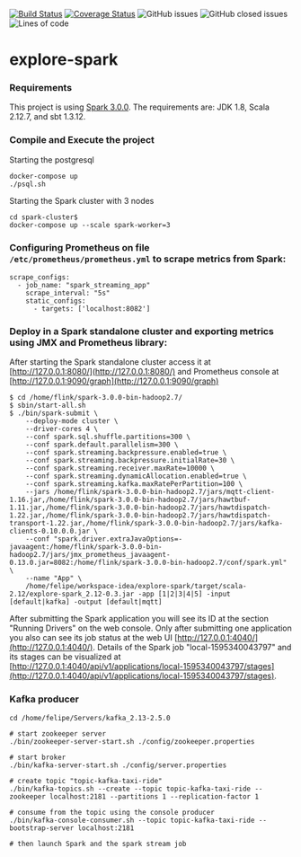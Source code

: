 
[![Build Status](https://travis-ci.com/felipegutierrez/explore-spark.svg?branch=master)](https://travis-ci.com/felipegutierrez/explore-spark)
[![Coverage Status](https://coveralls.io/repos/github/felipegutierrez/explore-spark/badge.svg?branch=master)](https://coveralls.io/github/felipegutierrez/explore-spark?branch=master)
![GitHub issues](https://img.shields.io/github/issues-raw/felipegutierrez/explore-spark)
![GitHub closed issues](https://img.shields.io/github/issues-closed-raw/felipegutierrez/explore-spark)
![Lines of code](https://img.shields.io/tokei/lines/github/felipegutierrez/explore-spark)


# explore-spark

### Requirements
This project is using [Spark 3.0.0](https://spark.apache.org/releases/spark-release-3-0-0.html). The requirements are: JDK 1.8, Scala 2.12.7, and sbt 1.3.12.

### Compile and Execute the project

Starting the postgresql
```
docker-compose up
./psql.sh
```
Starting the Spark cluster with 3 nodes
```
cd spark-cluster$
docker-compose up --scale spark-worker=3
```










### Configuring Prometheus on file `/etc/prometheus/prometheus.yml` to scrape metrics from Spark:
```
scrape_configs:
  - job_name: "spark_streaming_app"
    scrape_interval: "5s"
    static_configs:
      - targets: ['localhost:8082']
```
### Deploy in a Spark standalone cluster and exporting metrics using JMX and Prometheus library:

After starting the Spark standalone cluster access it at [http://127.0.0.1:8080/](http://127.0.0.1:8080/) and Prometheus console at [http://127.0.0.1:9090/graph](http://127.0.0.1:9090/graph)
```
$ cd /home/flink/spark-3.0.0-bin-hadoop2.7/
$ sbin/start-all.sh
$ ./bin/spark-submit \
    --deploy-mode cluster \
    --driver-cores 4 \
    --conf spark.sql.shuffle.partitions=300 \
    --conf spark.default.parallelism=300 \
    --conf spark.streaming.backpressure.enabled=true \
    --conf spark.streaming.backpressure.initialRate=30 \
    --conf spark.streaming.receiver.maxRate=10000 \
    --conf spark.streaming.dynamicAllocation.enabled=true \
    --conf spark.streaming.kafka.maxRatePerPartition=100 \
    --jars /home/flink/spark-3.0.0-bin-hadoop2.7/jars/mqtt-client-1.16.jar,/home/flink/spark-3.0.0-bin-hadoop2.7/jars/hawtbuf-1.11.jar,/home/flink/spark-3.0.0-bin-hadoop2.7/jars/hawtdispatch-1.22.jar,/home/flink/spark-3.0.0-bin-hadoop2.7/jars/hawtdispatch-transport-1.22.jar,/home/flink/spark-3.0.0-bin-hadoop2.7/jars/kafka-clients-0.10.0.0.jar \
    --conf "spark.driver.extraJavaOptions=-javaagent:/home/flink/spark-3.0.0-bin-hadoop2.7/jars/jmx_prometheus_javaagent-0.13.0.jar=8082:/home/flink/spark-3.0.0-bin-hadoop2.7/conf/spark.yml" \
    --name "App" \
    /home/felipe/workspace-idea/explore-spark/target/scala-2.12/explore-spark_2.12-0.3.jar -app [1|2|3|4|5] -input [default|kafka] -output [default|mqtt]
```
After submitting the Spark application you will see its ID at the section "Running Drivers" on the web console. Only after submitting one application you also can see its job status at the web UI [http://127.0.0.1:4040/](http://127.0.0.1:4040/). Details of the Spark job "local-1595340043797" and its stages can be visualized at [http://127.0.0.1:4040/api/v1/applications/local-1595340043797/stages](http://127.0.0.1:4040/api/v1/applications/local-1595340043797/stages).

### Kafka producer

```
cd /home/felipe/Servers/kafka_2.13-2.5.0

# start zookeeper server
./bin/zookeeper-server-start.sh ./config/zookeeper.properties

# start broker
./bin/kafka-server-start.sh ./config/server.properties

# create topic "topic-kafka-taxi-ride"
./bin/kafka-topics.sh --create --topic topic-kafka-taxi-ride --zookeeper localhost:2181 --partitions 1 --replication-factor 1

# consume from the topic using the console producer
./bin/kafka-console-consumer.sh --topic topic-kafka-taxi-ride --bootstrap-server localhost:2181

# then launch Spark and the spark stream job
```


